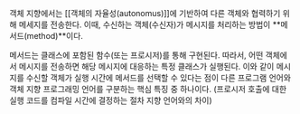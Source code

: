 객체 지향에서는 [[객체의 자율성(autonomus)]]에 기반하여 
다른 객체와 협력하기 위해 메세지를 전송한다.
이때, 수신하는 객체(수신자)가 메시지를 처리하는 방법이 **메서드(method)**이다.

메서드는 클래스에 포함된 함수(또는 프로시저)를 통해 구현된다.
따라서, 어떤 객체에서 메시지를 전송하면 해당 메시지에 대응하는 특정 클래스가 실행된다. 
이와 같이 메시지를 수신할 객체가 실행 시간에 메서드를 선택할 수 있다는 점이 
다른 프로그램 언어와 객체 지향 프로그래밍 언어를 구분하는 핵심 특징 중 하나이다. 
(프로시저 호출에 대한 실행 코드를 컴파일 시간에 결정하는 절차 지향 언어와의 차이)
